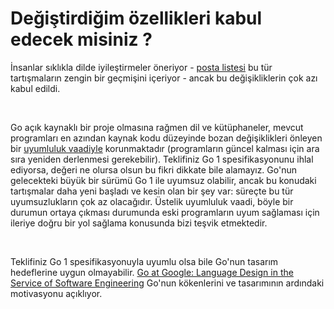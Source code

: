# Değiştirdiğim özellikleri kabul edecek misiniz ?

İnsanlar sıklıkla dilde iyileştirmeler öneriyor - [posta listesi](https://groups.google.com/group/golang-nuts) bu tür tartışmaların zengin bir geçmişini içeriyor - ancak bu değişikliklerin çok azı kabul edildi.

<br>

Go açık kaynaklı bir proje olmasına rağmen dil ve kütüphaneler, mevcut programları en azından kaynak kodu düzeyinde bozan değişiklikleri önleyen bir [uyumluluk vaadiyle](https://go.dev/doc/go1compat) korunmaktadır (programların güncel kalması için ara sıra yeniden derlenmesi gerekebilir).
Teklifiniz Go 1 spesifikasyonunu ihlal ediyorsa, değeri ne olursa olsun bu fikri dikkate bile alamayız.
Go'nun gelecekteki büyük bir sürümü Go 1 ile uyumsuz olabilir, ancak bu konudaki tartışmalar daha yeni başladı ve kesin olan bir şey var: süreçte bu tür uyumsuzlukların çok az olacağıdır.
Üstelik uyumluluk vaadi, böyle bir durumun ortaya çıkması durumunda eski programların uyum sağlaması için ileriye doğru bir yol sağlama konusunda bizi teşvik etmektedir.

<br>

Teklifiniz Go 1 spesifikasyonuyla uyumlu olsa bile Go'nun tasarım hedeflerine uygun olmayabilir.
[Go at Google: Language Design in the Service of Software Engineering](https://go.dev/talks/2012/splash.article) Go'nun kökenlerini ve tasarımının ardındaki motivasyonu açıklıyor.